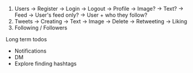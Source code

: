 1. Users
   -> Register
   -> Login
   -> Logout
   -> Profile
      -> Image?
      -> Text?
   -> Feed
      -> User's feed only?
      -> User + who they follow?
2. Tweets
    -> Creating
        -> Text
        -> Image
    -> Delete
    -> Retweeting
    -> Liking
3. Following / Followers

Long term todos

- Notifications
- DM
- Explore finding hashtags
